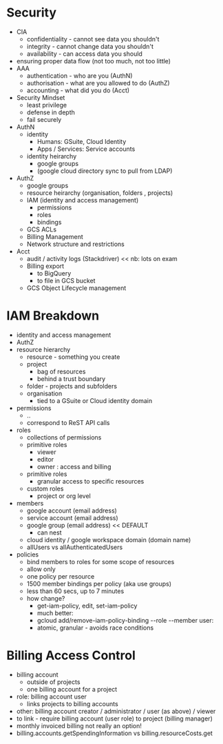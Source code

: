 # Security
* CIA
  * confidentiality - cannot see data you shouldn't
  * integrity - cannot change data you shouldn't
  * availability - can access data you should
* ensuring proper data flow (not too much, not too little)
* AAA
  * authentication - who are you (AuthN)
  * authorisation - what are you allowed to do (AuthZ)
  * accounting - what did you do  (Acct)
* Security Mindset
  * least privilege
  * defense in depth
  * fail securely
* AuthN
  * identity
    * Humans: GSuite, Cloud Identity
    * Apps / Services: Service accounts
  * identity heirarchy
    * google groups
    * (google cloud directory sync to pull from LDAP)
* AuthZ
  * google groups
  * resource heirarchy (organisation, folders , projects)
  * IAM (identity and access management)
    * permissions
    * roles
    * bindings
  * GCS ACLs
  * Billing Management
  * Network structure and restrictions
* Acct
  * audit / activity logs (Stackdriver)  << nb: lots on exam
  * Billing export
    * to BigQuery
    * to file in GCS bucket
  * GCS Object Lifecycle management
  
# IAM Breakdown
* identity and access management 
* AuthZ 
* resource hierarchy
  * resource - something you create
  * project
    * bag of resources
    * behind a trust boundary
  * folder - projects and subfolders
  * organisation 
    *  tied to a GSuite or Cloud identity domain
* permissions
  * <service>.<resource>.<verb>
  * correspond to ReST API calls
* roles
  * collections of permissions
  * primitive roles
    * viewer
    * editor
    * owner : access and billing
  * primitive roles
    * granular access to specific resources
  * custom roles
    * project or org level  
* members
  * google account (email address)
  * service account (email address)
  * google group (email address) << DEFAULT
    * can nest
  * cloud identity / google workspace domain (domain name)
  * allUsers vs allAuthenticatedUsers
* policies
  * bind members to roles for some scope of resources
  * allow only
  * one policy per resource
  * 1500 member bindings per policy (aka use groups)
  * less than 60 secs, up to 7 minutes
  * how change?
    * get-iam-policy, edit, set-iam-policy
    * much better:
    * gcloud <group> add/remove-iam-policy-binding <resource-name> --role <role-id> --member user:<user email>
    * atomic, granular - avoids race conditions
    
# Billing Access Control 
* billing account 
  * outside of projects
  * one billing account for a project
* role: billing account user
  * links projects to billing accounts
* other: billing account creator / administrator / user (as above) / viewer
* to link - require billing account (user role) to project (billing manager)   
* monthly invoiced billing not really an option!
* billing.accounts.getSpendingInformation vs billing.resourceCosts.get
  